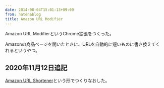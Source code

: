 ```yaml
---
date: 2014-08-04T15:01:13+09:00
from: hatenablog
title: Amazon URL Modifier
---
```


Amazon URL ModifierというChrome拡張をつくった。

Amazonの商品ページを開いたときに、URLを自動的に短いものに書き換えてくれるというやつ。

## 2020年11月12日追記

[Amazon URL Shortener](/articles/2020-11-04-amazon-url-shortener)という形でつくりなおした。
